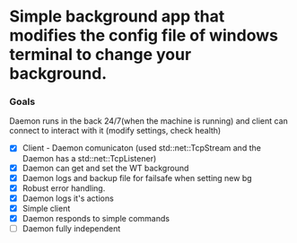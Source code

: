 # Simple background app that modifies the config file of windows terminal to change your background.

### Goals
Daemon runs in the back 24/7(when the machine is running) and client can connect to interact with it (modify settings, check health)

- [x] Client - Daemon comunicaton (used std::net::TcpStream and the Daemon has a std::net::TcpListener)
- [x] Daemon can get and set the WT background
- [x] Daemon logs and backup file for failsafe when setting new bg
- [x] Robust error handling.
- [x] Daemon logs it's actions
- [x] Simple client
- [x] Daemon responds to simple commands
- [ ] Daemon fully independent